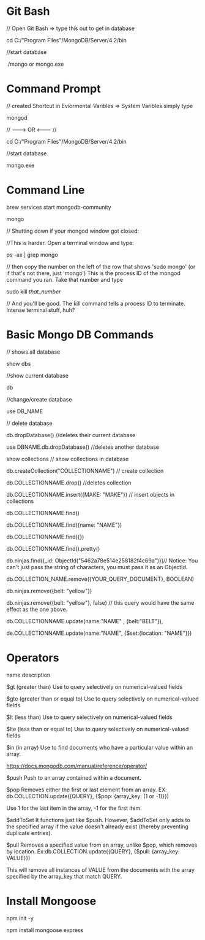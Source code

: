 # Git Bash

// Open Git Bash => type this out to get in database

cd C:/"Program Files"/MongoDB/Server/4.2/bin

//start database

./mongo or mongo.exe

# Command Prompt

// created Shortcut in Eviormental Varibles => System Varibles simply type 

mongod

// ---> OR <--- //

cd C:/"Program Files"/MongoDB/Server/4.2/bin

//start database

mongo.exe


# Command Line

brew services start mongodb-community

mongo

// Shutting down if your mongod window got closed:

//This is harder.  Open a terminal window and type:

ps -ax | grep mongo

// then copy the number on the left of the row that shows 'sudo mongo' (or if that's not there, just 'mongo')  This is the process ID of the mongod command you ran.  Take that number and type

sudo kill *that_number*

// And you'll be good.  The kill command tells a process ID to terminate.  Intense terminal stuff, huh?


# Basic Mongo DB Commands

// shows all database

show dbs

//show current database

db

//change/create database

use DB_NAME

// delete database

db.dropDatabase() //deletes their current database

use DBNAME.db.dropDatabase() //deletes another database

show collections // show collections in database

db.createCollection("COLLECTIONNAME") // create collection

db.COLLECTIONNAME.drop() //deletes collection

db.COLLECTIONNAME.insert({MAKE: "MAKE"}) // insert objects in collections

db.COLLECTIONNAME.find()

db.COLLECTIONNAME.find({name: "NAME"})

db.COLLECTIONNAME.find({})

db.COLLECTIONNAME.find().pretty()

db.ninjas.find({_id: ObjectId("5462a78e514e258182f4c69a")})// Notice: You can't just pass the string of characters, you must pass it as an ObjectId.

db.COLLECTION_NAME.remove({YOUR_QUERY_DOCUMENT}, BOOLEAN)

db.ninjas.remove({belt: "yellow"})

db.ninjas.remove({belt: "yellow"}, false) // this query would have the same effect as the one above.


db.COLLECTIONNAME.update(name:"NAME" , {belt:"BELT"}),

de.COLLECTIONNAME.update(name:"NAME", {$set:{location: "NAME"}})

# Operators

name	description

$gt     (greater than)	Use to query selectively on numerical-valued fields

$gte    (greater than or equal to)	Use to query selectively on numerical-valued fields

$lt     (less than)	Use to query selectively on numerical-valued fields

$lte    (less than or equal to)	Use to query selectively on numerical-valued fields

$in     (in array)	Use to find documents who have a particular value within an array.

https://docs.mongodb.com/manual/reference/operator/

$push	Push to an array contained within a document.

$pop	Removes either the first or last element from an array. EX: db.COLLECTION.update({QUERY}, {$pop: {array_key: (1 or -1)}})
  
Use 1 for the last item in the array, -1 for the first item.

$addToSet	It functions just like $push.  However, $addToSet only adds to the specified array if the value doesn't already exist (thereby preventing duplicate entries).

$pull	    Removes a specified value from an array, unlike $pop, which removes by location. Ex:db.COLLECTION.update({QUERY}, {$pull: {array_key: VALUE}})
  
This will remove all instances of VALUE from the documents with the array specified by the array_key that match QUERY.

# Install Mongoose

npm init -y 

npm install mongoose express
